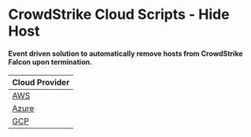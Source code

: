 
# CrowdStrike Cloud Scripts - Hide Host

#### Event driven solution to automatically remove hosts from CrowdStrike Falcon upon termination.

| Cloud Provider |
|:-|
| [AWS](aws/README.md) |
| [Azure](azure/README.md) |
| [GCP](gcp/README.md) |